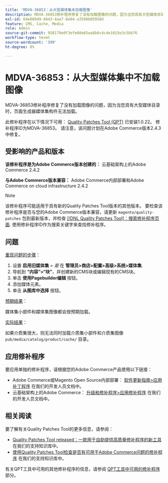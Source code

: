 ```yaml
---
title: 'MDVA-36853：从大型媒体集未加载图像'
description: MDVA-36853修补程序修复了没有加载图像的问题，因为当您具有大型媒体目录时，页面生成器媒体集构件无法加载。
exl-id: 64e089d9-d443-4aa7-8e04-a3598b05958d
feature: CMS, Cache, Media
role: Admin
source-git-commit: 958179e0f3efe08e65ea8b0c4c4e1015e3c5bb76
workflow-type: tm+mt
source-wordcount: '399'
ht-degree: 0%

---
```


# MDVA-36853：从大型媒体集中不加载图像

MDVA-36853修补程序修复了没有加载图像的问题，因为当您具有大型媒体目录时，页面生成器媒体集构件无法加载。

此修补程序在以下情况下可用： [Quality Patches Tool (QPT)](/help/announcements/adobe-commerce-announcements/magento-quality-patches-released-new-tool-to-self-serve-quality-patches.md) 已安装1.0.22。 修补程序ID为MDVA-36853。 请注意，该问题计划在Adobe Commerce版本2.4.3中修复。

## 受影响的产品和版本

**该修补程序是为Adobe Commerce版本创建的：** 云基础架构上的Adobe Commerce 2.4.2

**与Adobe Commerce版本兼容：** Adobe Commerce内部部署和Adobe Commerce on cloud infrastructure 2.4.2

>[!NOTE]
>
>该修补程序可能适用于具有新的Quality Patches Tool版本的其他版本。 要检查该修补程序是否与您的Adobe Commerce版本兼容，请更新 `magento/quality-patches` 包到最新版本，并检查 [[!DNL Quality Patches Tool]：搜索修补程序页面](https://devdocs.magento.com/quality-patches/tool.html#patch-grid). 使用修补程序ID作为搜索关键字来查找修补程序。

## 问题

<u>重现问题的步骤</u>：

1. 设置 **启用旧媒体集** = *是* 在 **管理员>商店>配置>高级>系统>媒体集**.
1. 导航到 **“内容”>“块”**，并创建新的CMS块或编辑现有的CMS块。
1. 单击 **使用Pagebuilder编辑** 按钮。
1. 添加媒体元素。
1. 单击 **从图库中选择** 按钮。

<u>预期结果</u>：

媒体集小部件和媒体集图像都会按预期加载。

<u>实际结果</u>：

如果介质集很大，则无法同时加载介质集小部件和介质集图像 `pub/media/catalog/product/cache/` 目录。

## 应用修补程序

要应用单独的修补程序，请根据您的Adobe Commerce产品使用以下链接：

* Adobe Commerce或Magento Open Source内部部署： [软件更新指南>应用补丁程序](https://devdocs.magento.com/guides/v2.4/comp-mgr/patching/mqp.html) 在我们的开发人员文档中。
* 云基础架构上的Adobe Commerce： [升级和修补程序>应用修补程序](https://devdocs.magento.com/cloud/project/project-patch.html) 在我们的开发人员文档中。

## 相关阅读

要了解有关Quality Patches Tool的更多信息，请参阅：

* [Quality Patches Tool released：一款用于自助提供高质量修补程序的新工具](/help/announcements/adobe-commerce-announcements/magento-quality-patches-released-new-tool-to-self-serve-quality-patches.md) 在我们的支持知识库中。
* [使用Quality Patches Tool检查是否有可用于Adobe Commerce问题的修补程序](/help/support-tools/patches-available-in-qpt-tool/check-patch-for-magento-issue-with-magento-quality-patches.md) 在我们的支持知识库中。

有关QPT工具中可用的其他修补程序的信息，请参阅 [QPT工具中可用的修补程序](https://support.magento.com/hc/en-us/sections/360010506631-Patches-available-in-QPT-tool-) 部分。

